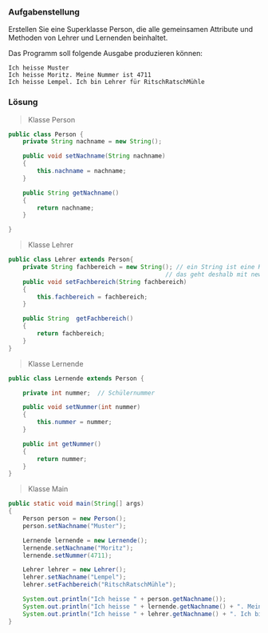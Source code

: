### Aufgabenstellung
Erstellen Sie eine Superklasse Person, die alle gemeinsamen Attribute und Methoden von Lehrer und Lernenden beinhaltet.

Das Programm soll folgende Ausgabe produzieren können:

```
Ich heisse Muster 
Ich heisse Moritz. Meine Nummer ist 4711
Ich heisse Lempel. Ich bin Lehrer für RitschRatschMühle
```

### Lösung

> Klasse Person

```java
public class Person {
    private String nachname = new String();

    public void setNachname(String nachname)
    {
        this.nachname = nachname;
    }

    public String getNachname()
    {
        return nachname;
    }

}
```

> Klasse Lehrer

```java
public class Lehrer extends Person{
    private String fachbereich = new String(); // ein String ist eine Klasse, 
                                            // das geht deshalb mit new!
    public void setFachbereich(String fachbereich)
    {
        this.fachbereich = fachbereich;
    }

    public String  getFachbereich()
    {
        return fachbereich;
    }
}
```

> Klasse Lernende

```java
public class Lernende extends Person {

    private int nummer;  // Schülernummer

    public void setNummer(int nummer)
    {
        this.nummer = nummer;
    }

    public int getNummer()
    {
        return nummer;
    }  
}
```

> Klasse Main

```java
public static void main(String[] args)
{
    Person person = new Person();
    person.setNachname("Muster");

    Lernende lernende = new Lernende();
    lernende.setNachname("Moritz");
    lernende.setNummer(4711);

    Lehrer lehrer = new Lehrer();
    lehrer.setNachname("Lempel");
    lehrer.setFachbereich("RitschRatschMühle");     

    System.out.println("Ich heisse " + person.getNachname());
    System.out.println("Ich heisse " + lernende.getNachname() + ". Meine Nummer ist " + lernende.getNummer());
    System.out.println("Ich heisse " + lehrer.getNachname() + ". Ich bin Lehrer für " + lehrer.getFachbereich());
}
```